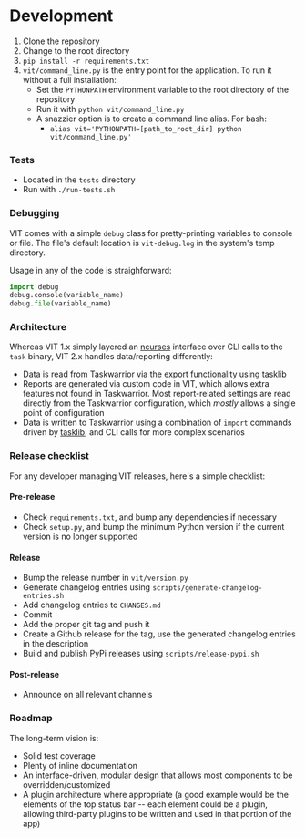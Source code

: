# Development

1. Clone the repository
2. Change to the root directory
3. ```pip install -r requirements.txt```
4. ```vit/command_line.py``` is the entry point for the application. To run it without a full installation:
    * Set the ```PYTHONPATH``` environment variable to the root directory of the repository
    * Run it with ```python vit/command_line.py```
    * A snazzier option is to create a command line alias. For bash:
        * ```alias vit='PYTHONPATH=[path_to_root_dir] python vit/command_line.py'```

### Tests
 * Located in the ```tests``` directory
 * Run with ```./run-tests.sh```

### Debugging

VIT comes with a simple ```debug``` class for pretty-printing variables to
console or file. The file's default location is ```vit-debug.log``` in the
system's temp directory.

Usage in any of the code is straighforward:

```python
import debug
debug.console(variable_name)
debug.file(variable_name)
```

### Architecture

Whereas VIT 1.x simply layered an
[ncurses](https://en.wikipedia.org/wiki/Ncurses)
interface over CLI calls to the ```task``` binary, VIT 2.x handles
data/reporting differently:
 * Data is read from Taskwarrior via the [export](https://taskwarrior.org/docs/commands/export.html) functionality using [tasklib](https://github.com/robgolding/tasklib)
 * Reports are generated via custom code in VIT, which allows extra features not found in Taskwarrior. Most report-related settings are read directly from the Taskwarrior configuration, which *mostly* allows a single point of configuration
 * Data is written to Taskwarrior using a combination of ```import``` commands driven by [tasklib](https://github.com/robgolding/tasklib), and CLI calls for more complex scenarios

### Release checklist

For any developer managing VIT releases, here's a simple checklist:

#### Pre-release

 * Check `requirements.txt`, and bump any dependencies if necessary
 * Check `setup.py`, and bump the minimum Python version if the current version is no longer supported

#### Release

 * Bump the release number in `vit/version.py`
 * Generate changelog entries using `scripts/generate-changelog-entries.sh`
 * Add changelog entries to `CHANGES.md`
 * Commit
 * Add the proper git tag and push it
 * Create a Github release for the tag, use the generated changelog entries in the description
 * Build and publish PyPi releases using `scripts/release-pypi.sh`

#### Post-release

 * Announce on all relevant channels

### Roadmap

The long-term vision is:

 * Solid test coverage
 * Plenty of inline documentation
 * An interface-driven, modular design that allows most components to be overridden/customized
 * A plugin architecture where appropriate (a good example would be the elements of the top status bar -- each element could be a plugin, allowing third-party plugins to be written and used in that portion of the app)
